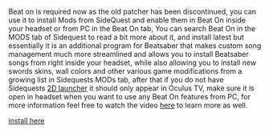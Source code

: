 Beat on is required now as the old patcher has been discontinued, you can use it to install Mods from SideQuest and enable them in Beat On inside your headset or from PC in the Beat On tab, You can search Beat On in the  MODS tab of Sidequest to read a bit more about it, and install latest but essentially it is an additional program for Beatsaber that makes custom song management much more streamlined and allows you to install Beatsaber songs from right inside your headset, while also allowing you to install new swords skins, wall colors and other various game modifications from a growing list in Sidequests MODs tab, after that if you do not have Sidequests [2D launcher](https://sidequestvr.com/#/app/90) it should only appear in Oculus TV, make sure it is open in headset when you want to use any Beat On features from PC, for more information feel free to watch the video 
[here](https://www.youtube.com/watch?v=CPDqrAQWruU&lc=z23ag5ginnfbsl3iq04t1aokgbh5kytwso3tjwfl30kmbk0h00410.1563913415218266) to learn more as well.

[install here](https://sidequestvr.com/#/app/14)